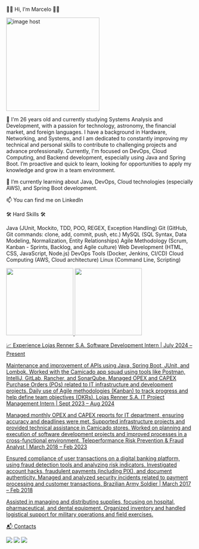 👩‍💻 Hi, I’m Marcelo 👨‍💻

<a href="https://imgbox.com/9rhDCKcL" target="_blank"><img src="https://thumbs2.imgbox.com/34/1f/9rhDCKcL_t.png" alt="image host" width="250" height="250"/></a>

👀 I'm 26 years old and currently studying Systems Analysis and Development, with a passion for technology, astronomy, the financial market, and foreign languages. I have a background in Hardware, Networking, and Systems, and I am dedicated to constantly improving my technical and personal skills to contribute to challenging projects and advance professionally. Currently, I'm focused on DevOps, Cloud Computing, and Backend development, especially using Java and Spring Boot. I’m proactive and quick to learn, looking for opportunities to apply my knowledge and grow in a team environment.

🌱 I’m currently learning about Java, DevOps, Cloud technologies (especially AWS), and Spring Boot development.

📫 You can find me on LinkedIn

🛠️ Hard Skills 🛠️

Java (JUnit, Mockito, TDD, POO, REGEX, Exception Handling)
Git (GitHub, Git commands: clone, add, commit, push, etc.)
MySQL (SQL Syntax, Data Modeling, Normalization, Entity Relationships)
Agile Methodology (Scrum, Kanban - Sprints, Backlog, and Agile culture)
Web Development (HTML, CSS, JavaScript, Node.js)
DevOps Tools (Docker, Jenkins, CI/CD)
Cloud Computing (AWS, Cloud architecture)
Linux (Command Line, Scripting)
<div> <a href="https://github.com/marcelomiranda200"> <img loading="lazy" height="180em" src="https://github-readme-stats.vercel.app/api/top-langs/?username=marcelomiranda200&layout=compact&langs_count=7&theme=dracula"/> <img loading="lazy" height="180em" src="https://github-readme-stats.vercel.app/api?username=marcelomiranda200&show_icons=true&theme=dracula"/> </div>
  
📈 Experience
Lojas Renner S.A.
Software Development Intern | July 2024 – Present

Maintenance and improvement of APIs using Java, Spring Boot, JUnit, and Lombok.
Worked with the Camicado app squad using tools like Postman, IntelliJ, GitLab, Rancher, and SonarQube.
Managed OPEX and CAPEX Purchase Orders (POs) related to IT infrastructure and development projects.
Daily use of Agile methodologies (Kanban) to track progress and help define team objectives (OKRs).
Lojas Renner S.A.
IT Project Management Intern | Sept 2023 – Aug 2024

Managed monthly OPEX and CAPEX reports for IT department, ensuring accuracy and deadlines were met.
Supported infrastructure projects and provided technical assistance in Camicado stores.
Worked on planning and execution of software development projects and improved processes in a cross-functional environment.
Teleperformance
Risk Prevention & Fraud Analyst | March 2018 – Feb 2023

Ensured compliance of user transactions on a digital banking platform, using fraud detection tools and analyzing risk indicators.
Investigated account hacks, fraudulent payments (including PIX), and document authenticity.
Managed and analyzed security incidents related to payment processing and customer transactions.
Brazilian Army
Soldier | March 2017 – Feb 2018

Assisted in managing and distributing supplies, focusing on hospital, pharmaceutical, and dental equipment.
Organized inventory and handled logistical support for military operations and field exercises.

📬 Contacts

<div> <a href="https://www.instagram.com/marcelomiranda200/" target="_blank"><img loading="lazy" src="https://img.shields.io/badge/-Instagram-%23E4405F?style=for-the-badge&logo=instagram&logoColor=white" target="_blank"></a> <a href="mailto:marceloaugustodem@gmail.com"><img loading="lazy" src="https://img.shields.io/badge/Gmail-D14836?style=for-the-badge&logo=gmail&logoColor=white" target="_blank"></a> <a href="https://www.linkedin.com/in/marcelomiranda200/" target="_blank"><img loading="lazy" src="https://img.shields.io/badge/-LinkedIn-%230077B5?style=for-the-badge&logo=linkedin&logoColor=white" target="_blank"></a> </div>

